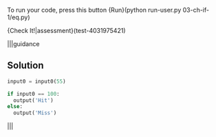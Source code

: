 To run your code, press this button {Run}(python run-user.py 03-ch-if-1/eq.py)

{Check It!|assessment}(test-4031975421)

|||guidance
## Solution
```python
input0 = input0(55)

if input0 == 100:
  output('Hit')
else:
  output('Miss')
```
|||